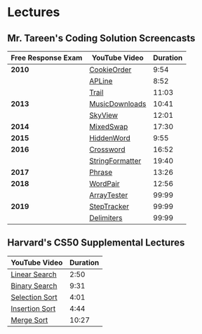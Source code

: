 # Lectures

## Mr. Tareen's Coding Solution Screencasts

Free Response Exam | YouTube Video | Duration
------------------ | ------------- | --------
**2010**           | [CookieOrder](https://www.youtube.com/watch?v=euL7DW7tlKA)     | 9:54
                   | [APLine](https://www.youtube.com/watch?v=L6-jGSL-V9g)          | 8:52
                   | [Trail](https://www.youtube.com/watch?v=6MxoekBdOe4)           | 11:03
**2013**           | [MusicDownloads](https://www.youtube.com/watch?v=oNPLIuDbFiU)  | 10:41
                   | [SkyView](https://www.youtube.com/watch?v=rf77BTbzvCI)         | 12:01
**2014**           | [MixedSwap](https://www.youtube.com/watch?v=Xl3ui2VJpsQ)       | 17:30
**2015**           | [HiddenWord](https://www.youtube.com/watch?v=gFmnQjlh_zM)      | 9:55
**2016**           | [Crossword](https://www.youtube.com/watch?v=R1G7OMJITqE)       | 16:52
                   | [StringFormatter](https://www.youtube.com/watch?v=lzzJQO1nIek) | 19:40
**2017**           | [Phrase](https://www.youtube.com/watch?v=WZYY6VW7HCI)          | 13:26
**2018**           | [WordPair](https://www.youtube.com/watch?v=OrDFg9zp5Sw)        | 12:56
                   | [ArrayTester](https://www.youtube.com/watch?v=)                | 99:99
**2019**           | [StepTracker](https://www.youtube.com/watch?v=)                | 99:99
                   | [Delimiters](https://www.youtube.com/watch?v=)                 | 99:99

## Harvard's CS50 Supplemental Lectures

YouTube Video | Duration
------------- | --------
[Linear Search](https://www.youtube.com/watch?v=TwsgCHYmbbA&list=PLhQjrBD2T381k8ul4WQ8SQ165XqY149WW&index=34&t=0s)  | 2:50
[Binary Search](https://www.youtube.com/watch?v=T98PIp4omUA&list=PLhQjrBD2T381k8ul4WQ8SQ165XqY149WW&index=6&t=0s)   | 9:31
[Selection Sort](https://www.youtube.com/watch?v=3hH8kTHFw2A&list=PLhQjrBD2T381k8ul4WQ8SQ165XqY149WW&index=44&t=0s) | 4:01
[Insertion Sort](https://www.youtube.com/watch?v=O0VbBkUvriI&list=PLhQjrBD2T381k8ul4WQ8SQ165XqY149WW&index=30&t=0s) | 4:44
[Merge Sort](https://www.youtube.com/watch?v=Ns7tGNbtvV4&list=PLhQjrBD2T381k8ul4WQ8SQ165XqY149WW&index=37&t=0s)     | 10:27

